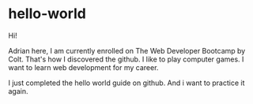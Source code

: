 # hello-world

Hi!

Adrian here, I am currently enrolled on The Web Developer Bootcamp by Colt. 
That's how I discovered the github.
I like to play computer games.
I want to learn web development for my career.

I just completed the hello world guide on github.
And i want to practice it again.
